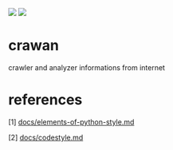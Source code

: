 <img src="https://img.shields.io/badge/license-MIT-green" /> <img src="https://img.shields.io/badge/version-v0.1-lightgrey" />

# crawan

crawler and analyzer informations from internet

# references

[1] [docs/elements-of-python-style.md](https://github.com/Locchuong96/elements-of-python-style)

[2] [docs/codestyle.md](https://github.com/updog/codestyle/blob/master/README.md)
